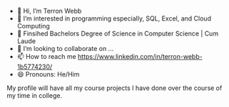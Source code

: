 - 👋 Hi, I’m Terron Webb
- 👀 I’m interested in programming especially, SQL, Excel, and Cloud Computing
- 🌱 Finsihed Bachelors Degree of Science in Computer Science | Cum Laude
- 💞️ I’m looking to collaborate on ...
- 📫 How to reach me https://www.linkedin.com/in/terron-webb-1b5774230/
- 😄 Pronouns: He/Him

My profile will have all my course projects I have done over the course of my time in college. 

